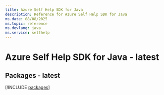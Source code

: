 ```yaml
---
title: Azure Self Help SDK for Java
description: Reference for Azure Self Help SDK for Java
ms.date: 08/08/2025
ms.topic: reference
ms.devlang: java
ms.service: selfhelp
---
```

# Azure Self Help SDK for Java - latest
## Packages - latest
[!INCLUDE [packages](self-help-index.md)]